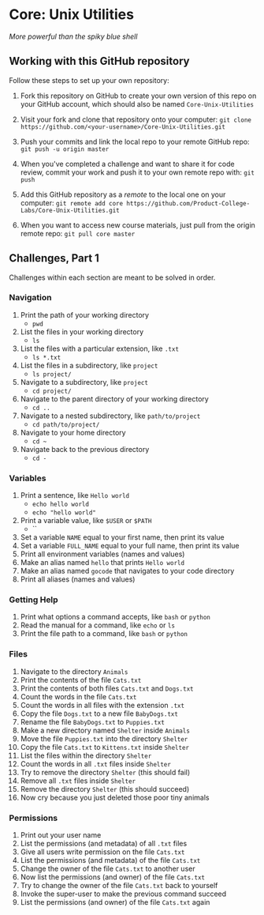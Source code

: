 # Core: Unix Utilities

_More powerful than the spiky blue shell_

## Working with this GitHub repository

Follow these steps to set up your own repository:

1. Fork this repository on GitHub to create your own version of this repo on your GitHub account, which should also be named `Core-Unix-Utilities`

1. Visit your fork and clone that repository onto your computer:
`git clone https://github.com/<your-username>/Core-Unix-Utilities.git`

1. Push your commits and link the local repo to your remote GitHub repo:
`git push -u origin master`

1. When you've completed a challenge and want to share it for code review, commit your work and push it to your own remote repo with:
`git push`

1. Add this GitHub repository as a _remote_ to the local one on your computer:
`git remote add core https://github.com/Product-College-Labs/Core-Unix-Utilities.git`

1. When you want to access new course materials, just pull from the origin remote repo:
`git pull core master`

## Challenges, Part 1

Challenges within each section are meant to be solved in order.

### Navigation

1.  Print the path of your working directory
    - `pwd`
1.  List the files in your working directory
    - `ls`
1.  List the files with a particular extension, like `.txt`
    - `ls *.txt`
1.  List the files in a subdirectory, like `project`
    - `ls project/`
1.  Navigate to a subdirectory, like `project`
    - `cd project/`
1.  Navigate to the parent directory of your working directory
    - `cd ..`
1.  Navigate to a nested subdirectory, like `path/to/project`
    - `cd path/to/project/`
1.  Navigate to your home directory
    - `cd ~`
1.  Navigate back to the previous directory
    - `cd -`

### Variables

1.  Print a sentence, like `Hello world`
    - `echo hello world`
    - `echo "hello world"`
1.  Print a variable value, like `$USER` or `$PATH`
    - ``
1.  Set a variable `NAME` equal to your first name, then print its value
1.  Set a variable `FULL_NAME` equal to your full name, then print its value
1.  Print all environment variables (names and values)
1.  Make an alias named `hello` that prints `Hello world`
1.  Make an alias named `gocode` that navigates to your code directory
1.  Print all aliases (names and values)

### Getting Help

1.  Print what options a command accepts, like `bash` or `python`
1.  Read the manual for a command, like `echo` or `ls`
1.  Print the file path to a command, like `bash` or `python`

### Files

1.  Navigate to the directory `Animals`
1.  Print the contents of the file `Cats.txt`
1.  Print the contents of both files `Cats.txt` and `Dogs.txt`
1.  Count the words in the file `Cats.txt`
1.  Count the words in all files with the extension `.txt`
1.  Copy the file `Dogs.txt` to a new file `BabyDogs.txt`
1.  Rename the file `BabyDogs.txt` to `Puppies.txt`
1.  Make a new directory named `Shelter` inside `Animals`
1.  Move the file `Puppies.txt` into the directory `Shelter`
1.  Copy the file `Cats.txt` to `Kittens.txt` inside `Shelter`
1.  List the files within the directory `Shelter`
1.  Count the words in all `.txt` files inside `Shelter`
1.  Try to remove the directory `Shelter` (this should fail)
1.  Remove all `.txt` files inside `Shelter`
1.  Remove the directory `Shelter` (this should succeed)
1.  Now cry because you just deleted those poor tiny animals

### Permissions

1.  Print out your user name
1.  List the permissions (and metadata) of all `.txt` files
1.  Give all users write permission on the file `Cats.txt`
1.  List the permissions (and metadata) of the file `Cats.txt`
1.  Change the owner of the file `Cats.txt` to another user
1.  Now list the permissions (and owner) of the file `Cats.txt`
1.  Try to change the owner of the file `Cats.txt` back to yourself
1.  Invoke the super-user to make the previous command succeed
1.  List the permissions (and owner) of the file `Cats.txt` again
